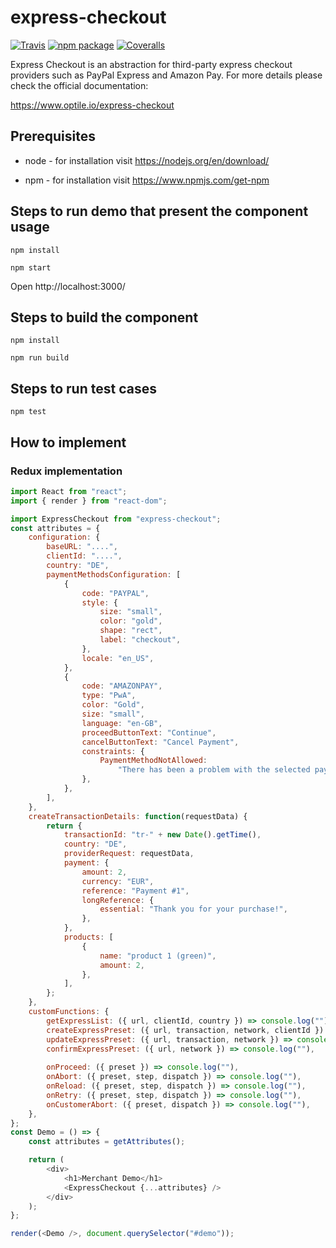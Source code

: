 # express-checkout

[![Travis][build-badge]][build]
[![npm package][npm-badge]][npm]
[![Coveralls][coveralls-badge]][coveralls]

Express Checkout is an abstraction for third-party express checkout providers such as PayPal Express and Amazon Pay.
For more details please check the official documentation:

https://www.optile.io/express-checkout

## Prerequisites
* node - for installation visit https://nodejs.org/en/download/

* npm - for installation visit https://www.npmjs.com/get-npm


## Steps to run demo that present the component usage

`npm install`

`npm start`

Open http://localhost:3000/

## Steps to build the component

`npm install`

`npm run build`

## Steps to run test cases

`npm test`


[build-badge]: https://img.shields.io/travis/user/repo/master.png?style=flat-square
[build]: https://travis-ci.org/user/repo

[npm-badge]: https://img.shields.io/npm/v/npm-package.png?style=flat-square
[npm]: https://www.npmjs.org/package/npm-package

[coveralls-badge]: https://img.shields.io/coveralls/user/repo/master.png?style=flat-square
[coveralls]: https://coveralls.io/github/user/repo

## How to implement

### Redux implementation

```javascript
import React from "react";
import { render } from "react-dom";

import ExpressCheckout from "express-checkout";
const attributes = {
    configuration: {
        baseURL: "....",
        clientId: "....",
        country: "DE",
        paymentMethodsConfiguration: [
            {
                code: "PAYPAL",
                style: {
                    size: "small",
                    color: "gold",
                    shape: "rect",
                    label: "checkout",
                },
                locale: "en_US",
            },
            {
                code: "AMAZONPAY",
                type: "PwA",
                color: "Gold",
                size: "small",
                language: "en-GB",
                proceedButtonText: "Continue",
                cancelButtonText: "Cancel Payment",
                constraints: {
                    PaymentMethodNotAllowed:
                        "There has been a problem with the selected payment method from your Amazon account, please update the payment method or choose another one.",
                },
            },
        ],
    },
    createTransactionDetails: function(requestData) {
        return {
            transactionId: "tr-" + new Date().getTime(),
            country: "DE",
            providerRequest: requestData,
            payment: {
                amount: 2,
                currency: "EUR",
                reference: "Payment #1",
                longReference: {
                    essential: "Thank you for your purchase!",
                },
            },
            products: [
                {
                    name: "product 1 (green)",
                    amount: 2,
                },
            ],
        };
    },
    customFunctions: {
        getExpressList: ({ url, clientId, country }) => console.log(""), 
        createExpressPreset: ({ url, transaction, network, clientId }) => console.log(""),
        updateExpressPreset: ({ url, transaction, network }) => console.log(""), 
        confirmExpressPreset: ({ url, network }) => console.log(""), 
        
        onProceed: ({ preset }) => console.log(""), 
        onAbort: ({ preset, step, dispatch }) => console.log(""), 
        onReload: ({ preset, step, dispatch }) => console.log(""), 
        onRetry: ({ preset, step, dispatch }) => console.log(""), 
        onCustomerAbort: ({ preset, dispatch }) => console.log(""), 
    },
};
const Demo = () => {
    const attributes = getAttributes();

    return (
        <div>
            <h1>Merchant Demo</h1>
            <ExpressCheckout {...attributes} />
        </div>
    );
};

render(<Demo />, document.querySelector("#demo"));
```

